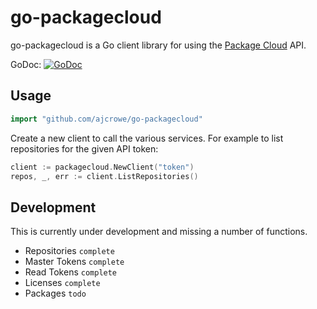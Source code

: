go-packagecloud
===============

go-packagecloud is a Go client library for using the [Package Cloud](https://packagecloud.io) API.

GoDoc: [![GoDoc](https://godoc.org/github.com/ajcrowe/go-packagecloud?status.svg)](https://godoc.org/github.com/ajcrowe/go-packagecloud)

## Usage

```go
import "github.com/ajcrowe/go-packagecloud"
```

Create a new client to call the various services. For example to list 
repositories for the given API token:

```go
client := packagecloud.NewClient("token")
repos, _, err := client.ListRepositories()
```

## Development

This is currently under development and missing a number of functions.

* Repositories `complete`
* Master Tokens `complete`
* Read Tokens `complete`
* Licenses `complete`
* Packages `todo`

